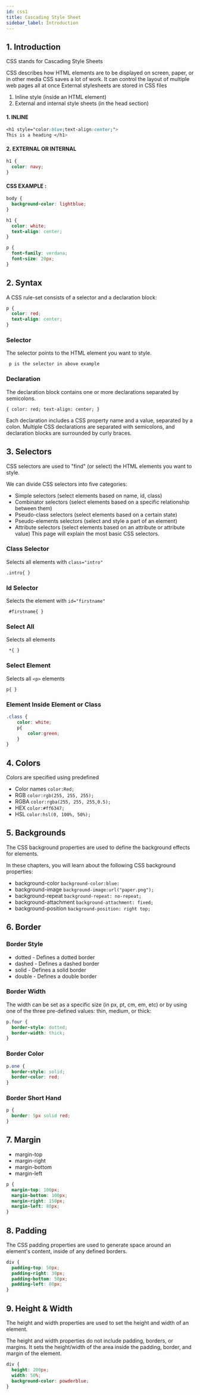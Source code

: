 ```yaml
---
id: css1
title: Cascading Style Sheet
sidebar_label: Introduction
---
```

## 1. Introduction
CSS stands for Cascading Style Sheets

CSS describes how HTML elements are to be displayed on screen, paper, or in other media
CSS saves a lot of work. It can control the layout of multiple web pages all at once
External stylesheets are stored in CSS files


1. Inline style (inside an HTML element)
2. External and internal style sheets (in the head section)

#### 1. INLINE
```css
<h1 style="color:blue;text-align:center;">
This is a heading </h1>
```

#### 2. EXTERNAL OR INTERNAL

```css
h1 {
  color: navy;
}
```


#### CSS EXAMPLE :
``` css
body {
  background-color: lightblue;
}

h1 {
  color: white;
  text-align: center;
}

p {
  font-family: verdana;
  font-size: 20px;
}
```


## 2. Syntax
A CSS rule-set consists of a selector and a declaration block:
```css
p {
  color: red;
  text-align: center;
}
```

### Selector

The selector points to the HTML element you want to style. 

` p is the selector in above example`

### Declaration
The declaration block contains one or more declarations separated by semicolons.

`{
  color: red;
  text-align: center;
}`

Each declaration includes a CSS property name and a value, separated by a colon.
Multiple CSS declarations are separated with semicolons, and declaration blocks are surrounded by curly braces.


## 3. Selectors
CSS selectors are used to "find" (or select) the HTML elements you want to style.

We can divide CSS selectors into five categories:

- Simple selectors (select elements based on name, id, class)
- Combinator selectors (select elements based on a specific relationship between them)
- Pseudo-class selectors (select elements based on a certain state)
- Pseudo-elements selectors (select and style a part of an element)
- Attribute selectors (select elements based on an attribute or attribute value)
This page will explain the most basic CSS selectors.

### Class Selector   
Selects all elements with `class="intro"`

`.intro{ }`

### Id Selector
Selects the element with `id="firstname"`

` #firstname{ }`	

### Select All
Selects all elements

` *{ }`

### Select Element 
Selects all `<p>` elements

`p{ }`

### Element Inside Element or Class
``` css
.class {
    color: white;
    p{
        color:green;
    }
}
```

## 4. Colors
Colors are specified using predefined 
- Color names `color:Red;`
- RGB `color:rgb(255, 255, 255);`
- RGBA `color:rgba(255, 255, 255,0.5);`
- HEX `color:#ff6347;`
- HSL `color:hsl(0, 100%, 50%);`

## 5. Backgrounds
The CSS background properties are used to define the background effects for elements.

In these chapters, you will learn about the following CSS background properties:

- background-color `background-color:blue:`
- background-image `background-image:url("paper.png");`
- background-repeat `background-repeat: no-repeat;`
- background-attachment `background-attachment: fixed;`
- background-position `background-position: right top;`


## 6. Border

### Border Style
- dotted - Defines a dotted border
- dashed - Defines a dashed border
- solid - Defines a solid border
- double - Defines a double border

### Border Width

The width can be set as a specific size (in px, pt, cm, em, etc) or by using one of the three pre-defined values: thin, medium, or thick:

```css
p.four {
  border-style: dotted;
  border-width: thick;
}
```

### Border Color
```css
p.one {
  border-style: solid;
  border-color: red;
}
```

### Border Short Hand

```css
p {
  border: 5px solid red;
}
```


## 7. Margin

- margin-top
- margin-right
- margin-bottom
- margin-left

``` css
p {
  margin-top: 100px;
  margin-bottom: 100px;
  margin-right: 150px;
  margin-left: 80px;
}
```
## 8. Padding

The CSS padding properties are used to generate space around an element's content, inside of any defined borders.

``` css
div {
  padding-top: 50px;
  padding-right: 30px;
  padding-bottom: 50px;
  padding-left: 80px;
}
```


## 9. Height & Width

The height and width properties are used to set the height and width of an element.

The height and width properties do not include padding, borders, or margins. It sets the height/width of the area inside the padding, border, and margin of the element.
``` css
div {
  height: 200px;
  width: 50%;
  background-color: powderblue;
}
```